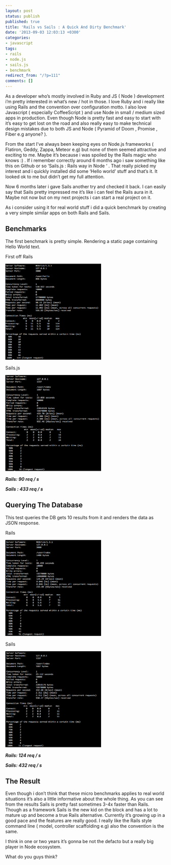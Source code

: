 ```yaml
---
layout: post
status: publish
published: true
title: 'Rails vs Sails : A Quick And Dirty Benchmark'
date: '2013-09-03 12:03:13 +0300'
categories:
- javascript
tags:
- rails
- node.js
- sails.js
- benchmark
redirect_from: "/?p=111"
comments: []
---
```


As a developer who’s mostly involved in Ruby and JS ( Node ) development i’m pretty interested in what’s new / hot in those. I love Ruby and i really like using Rails and the convention over configuration motto. I also love Javascript ( especially CoffeeScript ) and use Node in small / medium sized apps in production. Even though Node is pretty fast and easy to start with it’s easy to get lost on the road and also really easy to make technical design mistakes due to both JS and Node ( Pyramid of Doom , Promise , Fiber e.g anyone? ).

From the start I’ve always been keeping eyes on Node.js frameworks ( Flatiron, Geddy, Zappa, Meteor e.g) but none of them seemed attractive and exciting to me. Maybe it’s because i was spoiled by the Rails magic who knows :) . If i remember correctly around 6 months ago i saw something like this on Github or so ‘Sails.js : Rails way in Node ‘ . That really picked my interest and i quickly installed did some ‘Hello world’ stuff and that’s it. It looked ok to me but didn’t get my full attention.

Now 6 months later i gave Sails another try and checked it back. I can easily say that Sails pretty impressed me it’s like i can feel the Rails aura in it. Maybe not now but on my next projects i can start a real project on it.

As i consider using it for real world stuff i did a quick benchmark by creating a very simple similar apps on both Rails and Sails.

## Benchmarks

The first benchmark is pretty simple. Rendering a static page containing Hello World text.

First off Rails

<img src="/images/rails_static.png" width="300" height="300"/>

Sails.js

<img src="/images/sails_static.png" width="300" height="300"/>

***Rails: 90 req / s***

***Sails : 433 req / s***

## Querying The Database

This test queries the DB gets 10 results from it and renders the data as JSON response.

Rails

<img src="/images/rails_json_db.png" width="300" height="300"/>

Sails

<img src="/images/sails_json_db.png" width="300" height="300"/>

***Rails: 124 req / s***

***Sails: 432 req / s***

## The Result

Even though i don’t think that these micro benchmarks applies to real world situations it’s also a little informative about the whole thing. As you can see from the results Sails is pretty fast sometimes 3-4x faster than Rails. Though as a framework Sails is the new kid on the block and has a lot to mature up and become a true Rails alternative. Currently it’s growing up in a good pace and the features are really good. I really like the Rails style command line ( model, controller scaffolding e.g) also the convention is the same.

I think in one or two years it’s gonna be not the defacto but a really big player in Node ecosystem.

What do you guys think?




